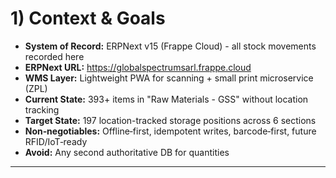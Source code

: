 # 1) Context & Goals
- **System of Record:** ERPNext v15 (Frappe Cloud) - all stock movements recorded here
- **ERPNext URL:** https://globalspectrumsarl.frappe.cloud
- **WMS Layer:** Lightweight PWA for scanning + small print microservice (ZPL)
- **Current State:** 393+ items in "Raw Materials - GSS" without location tracking
- **Target State:** 197 location-tracked storage positions across 6 sections
- **Non‑negotiables:** Offline‑first, idempotent writes, barcode‑first, future RFID/IoT‑ready
- **Avoid:** Any second authoritative DB for quantities

---

